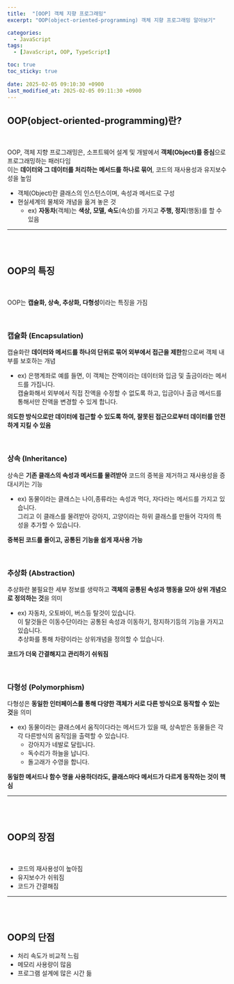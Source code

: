 ```yaml
---
title:  "[OOP] 객체 지향 프로그래밍"
excerpt: "OOP(object-oriented-programming) 객체 지향 프로그래밍 알아보기"

categories:
  - JavaScript
tags:
  - [JavaScript, OOP, TypeScript]

toc: true
toc_sticky: true
 
date: 2025-02-05 09:10:30 +0900
last_modified_at: 2025-02-05 09:11:30 +0900
---
```


## OOP(object-oriented-programming)란?

<br>

OOP, 객체 지향 프로그래밍은, 소프트웨어 설계 및 개발에서 **객체(Object)를 중심**으로 프로그래밍하는 패러다임  
이는 **데이터와 그 데이터를 처리하는 메서드를 하나로 묶어**, 코드의 재사용성과 유지보수성을 높임

- 객체(Object)란 클래스의 인스턴스이며, 속성과 메서드로 구성
- 현실세계의 물체와 개념을 옮겨 놓은 것
  - ex) **자동차**(객체)는 **색상, 모델, 속도**(속성)를 가지고 **주행, 정지**(행동)를 할 수 있음

---

<br>

<br>

## OOP의 특징

<br>

OOP는 **캡슐화, 상속, 추상화, 다형성**이라는 특징을 가짐

<br>

### 캡슐화 (Encapsulation)

캡슐화란 **데이터와 메서드를 하나의 단위로 묶어 외부에서 접근을 제한**함으로써 객체 내부를 보호하는 개념

- ex) 은행계좌로 예를 들면, 이 객체는 잔액이라는 데이터와 입금 및 출금이라는 메서드를 가집니다.  
  캡슐화해서 외부에서 직접 잔액을 수정할 수 없도록 하고, 입금이나 출금 메서드를 통해서만 잔액을 변경할 수 있게 합니다.

**의도한 방식으로만 데이터에 접근할 수 있도록 하여, 잘못된 접근으로부터 데이터를 안전하게 지킬 수 있음**

<br>

### 상속 (Inheritance)

상속은 **기존 클래스의 속성과 메서드를 물려받아** 코드의 중복을 제거하고 재사용성을 증대시키는 기능

- ex) 동물이라는 클래스는 나이,종류라는 속성과 먹다, 자다라는 메서드를 가지고 있습니다.  
  그리고 이 클래스를 물려받아 강아지, 고양이라는 하위 클래스를 만들어 각자의 특성을 추가할 수 있습니다.

**중복된 코드를 줄이고, 공통된 기능을 쉽게 재사용 가능**


<br>

### 추상화 (Abstraction)

추상화란 불필요한 세부 정보를 생략하고 **객체의 공통된 속성과 행동을 모아 상위 개념으로 정의하는 것**을 의미

- ex) 자동차, 오토바이, 버스등 탈것이 있습니다.  
  이 탈것들은 이동수단이라는 공통된 속성과 이동하기, 정지하기등의 기능을 가지고 있습니다.  
  추상화를 통해 차량이라는 상위개념을 정의할 수 있습니다.

**코드가 더욱 간결해지고 관리하기 쉬워짐**

<br>

### 다형성 (Polymorphism)

다형성은 **동일한 인터페이스를 통해 다양한 객체가 서로 다른 방식으로 동작할 수 있는 것**을 의미

- ex) 동물이라는 클래스에서 움직이다라는 메서드가 있을 때, 상속받은 동물들은 각각 다른방식의 움직임을 출력할 수 있습니다.
  - 강아지가 네발로 달립니다.
  - 독수리가 하늘을 납니다.
  - 돌고래가 수영을 합니다.

**동일한 메서드나 함수 명을 사용하더라도, 클래스마다 메서드가 다르게 동작하는 것이 핵심**

---

<br>

<br>

## OOP의 장점

<br>

- 코드의 재사용성이 높아짐
- 유지보수가 쉬워짐
- 코드가 간결해짐

---

<br>

<br>

## OOP의 단점

- 처리 속도가 비교적 느림
- 메모리 사용량이 많음
- 프로그램 설계에 많은 시간 듦
